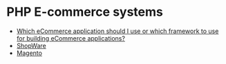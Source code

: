# PHP E-commerce systems

* [Which eCommerce application should I use or which framework to use for building eCommerce applications?](/misc/ecommerce/intro.md)
* [ShopWare](/misc/ecommerce/shopware/README.md)
* [Magento](/misc/ecommerce/magento/README.md)
